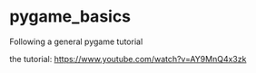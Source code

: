# pygame_basics
 Following a general pygame tutorial

 the tutorial: https://www.youtube.com/watch?v=AY9MnQ4x3zk
